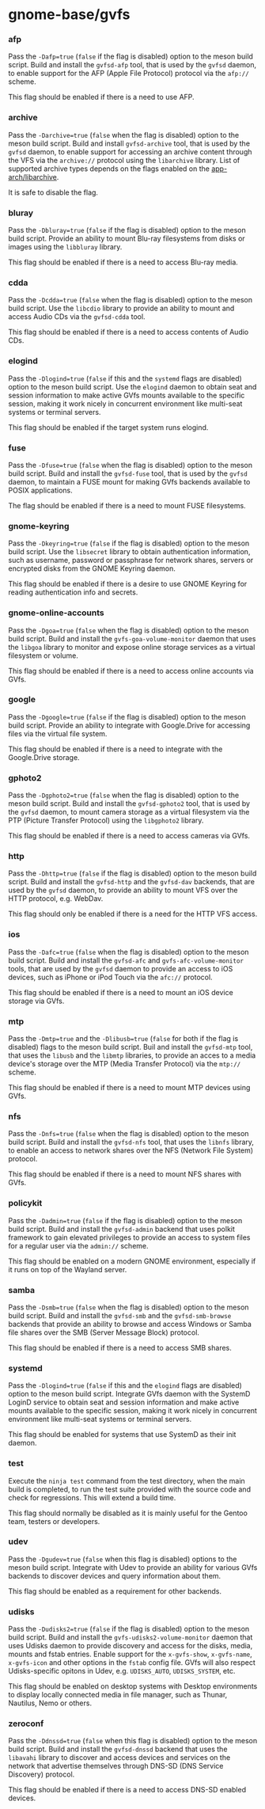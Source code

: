 # gnome-base/gvfs

### afp
Pass the `-Dafp=true` (`false` if the flag is disabled) option to the meson build script. Build and install the `gvfsd-afp` tool, that is used by the `gvfsd` daemon, to enable support for the AFP (Apple File Protocol) protocol via the `afp://` scheme.

This flag should be enabled if there is a need to use AFP.

### archive
Pass the `-Darchive=true` (`false` when the flag is disabled) option to the meson build script. Build and install `gvfsd-archive` tool, that is used by the `gvfsd` daemon, to enable support for accessing an archive content through the VFS via the `archive://` protocol using the `libarchive` library. List of supported archive types depends on the flags enabled on the [app-arch/libarchive](../app-arch/libarchive.md).

It is safe to disable the flag.

### bluray
Pass the `-Dbluray=true` (`false` if the flag is disabled) option to the meson build script. Provide an ability to mount Blu-ray filesystems from disks or images using the `libbluray` library.

This flag should be enabled if there is a need to access Blu-ray media.

### cdda
Pass the `-Dcdda=true` (`false` when the flag is disabled) option to the meson build script. Use the `libcdio` library to provide an ability to mount and access Audio CDs via the `gvfsd-cdda` tool.

This flag should be enabled if there is a need to access contents of Audio CDs.

### elogind
Pass the `-Dlogind=true` (`false` if this and the `systemd` flags are disabled) option to the meson build script. Use the `elogind` daemon to obtain seat and session information to make active GVfs mounts available to the specific session, making it work nicely in concurrent environment like multi-seat systems or terminal servers.

This flag should be enabled if the target system runs elogind.

### fuse
Pass the `-Dfuse=true` (`false` when the flag is disabled) option to the meson build script. Build and install the `gvfsd-fuse` tool, that is used by the `gvfsd` daemon, to maintain a FUSE mount for making GVfs backends available to POSIX applications.

The flag should be enabled if there is a need to mount FUSE filesystems.

### gnome-keyring
Pass the `-Dkeyring=true` (`false` if the flag is disabled) option to the meson build script. Use the `libsecret` library to obtain authentication information, such as username, password or passphrase for network shares, servers or encrypted disks from the GNOME Keyring daemon.

This flag should be enabled if there is a desire to use GNOME Keyring for reading authentication info and secrets.

### gnome-online-accounts
Pass the `-Dgoa=true` (`false` when the flag is disabled) option to the meson build script. Build and install the `gvfs-goa-volume-monitor` daemon that uses the `libgoa` library to monitor and expose online storage services as a virtual filesystem or volume.

This flag should be enabled if there is a need to access online accounts via GVfs.

### google
Pass the `-Dgoogle=true` (`false` if the flag is disabled) option to the meson build script. Provide an ability to integrate with Google.Drive for accessing files via the virtual file system.

This flag should be enabled if there is a need to integrate with the Google.Drive storage.

### gphoto2
Pass the `-Dgphoto2=true` (`false` when the flag is disabled) option to the meson build script. Build and install the `gvfsd-gphoto2` tool, that is used by the `gvfsd` daemon, to mount camera storage as a virtual filesystem via the PTP (Picture Transfer Protocol) using the `libgphoto2` library.

This flag should be enabled if there is a need to access cameras via GVfs.

### http
Pass the `-Dhttp=true` (`false` if the flag is disabled) option to the meson build script. Build and install the `gvfsd-http` and the `gvfsd-dav` backends, that are used by the `gvfsd` daemon, to provide an ability to mount VFS over the HTTP protocol, e.g. WebDav.

This flag should only be enabled if there is a need for the HTTP VFS access.

### ios
Pass the `-Dafc=true` (`false` when the flag is disabled) option to the meson build script. Build and install the `gvfsd-afc` and `gvfs-afc-volume-monitor` tools, that are used by the `gvfsd` daemon to provide an access to iOS devices, such as iPhone or iPod Touch via the `afc://` protocol.

This flag should be enabled if there is a need to mount an iOS device storage via GVfs.

### mtp
Pass the `-Dmtp=true` and the `-Dlibusb=true` (`false` for both if the flag is disabled) flags to the meson build script. Buil and install the `gvfsd-mtp` tool, that uses the `libusb` and the `libmtp` libraries, to provide an acces to a media device's storage over the MTP (Media Transfer Protocol) via the `mtp://` scheme.

This flag should be enabled if there is a need to mount MTP devices using GVfs.

### nfs
Pass the `-Dnfs=true` (`false` when the flag is disabled) option to the meson build script. Build and install the `gvfsd-nfs` tool, that uses the `libnfs` library, to enable an access to network shares over the  NFS (Network File System) protocol.

This flag should be enabled if there is a need to mount NFS shares with GVfs.

### policykit
Pass the `-Dadmin=true` (`false` if the flag is disabled) option to the meson build script. Build and install the `gvfsd-admin` backend that uses polkit framework to gain elevated privileges to provide an access to system files for a regular user via the `admin://` scheme.

This flag should be enabled on a modern GNOME environment, especially if it runs on top of the Wayland server.

### samba
Pass the `-Dsmb=true` (`false` when the flag is disabled) option to the meson build script. Build and install the `gvfsd-smb` and the `gvfsd-smb-browse` backends that provide an ability to browse and access Windows or Samba file shares over the SMB (Server Message Block) protocol.

This flag should be enabled if there is a need to access SMB shares.

### systemd
Pass the `-Dlogind=true` (`false` if this and the `elogind` flags are disabled) option to the meson build script. Integrate GVfs daemon with the SystemD LoginD service to obtain seat and session information and make active mounts available to the specific session, making it work nicely in concurrent environment like multi-seat systems or terminal servers.

This flag should be enabled for systems that use SystemD as their init daemon.

### test
Execute the `ninja test` command from the test directory, when the main build is completed, to run the test suite provided with the source code and check for regressions. This will extend a build time.

This flag should normally be disabled as it is mainly useful for the Gentoo team, testers or developers.

### udev
Pass the `-Dgudev=true` (`false` when this flag is disabled) options to the meson build script. Integrate with Udev to provide an ability for various GVfs backends to discover devices and query information about them.

This flag should be enabled as a requirement for other backends.

### udisks
Pass the `-Dudisks2=true` (`false` if the flag is disabled) option to the meson build script. Build and install the `gvfs-udisks2-volume-monitor` daemon that uses Udisks daemon to provide discovery and access for the disks, media, mounts and fstab entries. Enable support for the `x-gvfs-show`, `x-gvfs-name`, `x-gvfs-icon` and other options in the `fstab` config file. GVfs will also respect Udisks-specific opitons in Udev, e.g. `UDISKS_AUTO`, `UDISKS_SYSTEM`, etc.

This flag should be enabled on desktop systems with Desktop environments to display locally connected media in file manager, such as Thunar, Nautilus, Nemo or others.

### zeroconf
Pass the `-Ddnssd=true` (`false` when this flag is disabled) option to the meson build script. Build and install the `gvfsd-dnssd` backend that uses the `libavahi` library to discover and access devices and services on the network that advertise themselves through DNS-SD (DNS Service Discovery) protocol.

This flag should be enabled if there is a need to access DNS-SD enabled devices.
